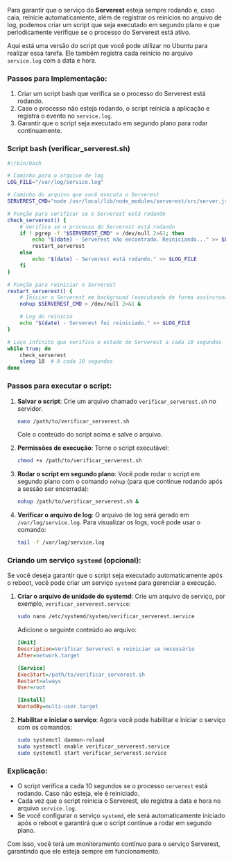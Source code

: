Para garantir que o serviço do **Serverest** esteja sempre rodando e, caso caia, reinicie automaticamente, além de registrar os reinícios no arquivo de log, podemos criar um script que seja executado em segundo plano e que periodicamente verifique se o processo do Serverest está ativo.

Aqui está uma versão do script que você pode utilizar no Ubuntu para realizar essa tarefa. Ele também registra cada reinício no arquivo `service.log` com a data e hora.

### Passos para Implementação:
1. Criar um script bash que verifica se o processo do Serverest está rodando.
2. Caso o processo não esteja rodando, o script reinicia a aplicação e registra o evento no `service.log`.
3. Garantir que o script seja executado em segundo plano para rodar continuamente.

### Script bash (verificar_serverest.sh)

```bash
#!/bin/bash

# Caminho para o arquivo de log
LOG_FILE="/var/log/service.log"

# Caminho do arquivo que você executa o Serverest
SERVEREST_CMD="node /usr/local/lib/node_modules/serverest/src/server.js"

# Função para verificar se o Serverest está rodando
check_serverest() {
    # Verifica se o processo do Serverest está rodando
    if ! pgrep -f "$SERVEREST_CMD" > /dev/null 2>&1; then
        echo "$(date) - Serverest não encontrado. Reiniciando..." >> $LOG_FILE
        restart_serverest
    else
        echo "$(date) - Serverest está rodando." >> $LOG_FILE
    fi
}

# Função para reiniciar o Serverest
restart_serverest() {
    # Iniciar o Serverest em background (executando de forma assíncrona)
    nohup $SERVEREST_CMD > /dev/null 2>&1 &

    # Log do reinício
    echo "$(date) - Serverest foi reiniciado." >> $LOG_FILE
}

# Laço infinito que verifica o estado do Serverest a cada 10 segundos
while true; do
    check_serverest
    sleep 10  # A cada 10 segundos
done
```

### Passos para executar o script:

1. **Salvar o script**: Crie um arquivo chamado `verificar_serverest.sh` no servidor.
    ```bash
    nano /path/to/verificar_serverest.sh
    ```
    Cole o conteúdo do script acima e salve o arquivo.

2. **Permissões de execução**:
    Torne o script executável:
    ```bash
    chmod +x /path/to/verificar_serverest.sh
    ```

3. **Rodar o script em segundo plano**:
    Você pode rodar o script em segundo plano com o comando `nohup` (para que continue rodando após a sessão ser encerrada):
    ```bash
    nohup /path/to/verificar_serverest.sh &
    ```

4. **Verificar o arquivo de log**:
    O arquivo de log será gerado em `/var/log/service.log`. Para visualizar os logs, você pode usar o comando:
    ```bash
    tail -f /var/log/service.log
    ```

### Criando um serviço `systemd` (opcional):
Se você deseja garantir que o script seja executado automaticamente após o reboot, você pode criar um serviço `systemd` para gerenciar a execução.

1. **Criar o arquivo de unidade do systemd**:
    Crie um arquivo de serviço, por exemplo, `verificar_serverest.service`:
    ```bash
    sudo nano /etc/systemd/system/verificar_serverest.service
    ```

    Adicione o seguinte conteúdo ao arquivo:

    ```ini
    [Unit]
    Description=Verificar Serverest e reiniciar se necessário
    After=network.target

    [Service]
    ExecStart=/path/to/verificar_serverest.sh
    Restart=always
    User=root

    [Install]
    WantedBy=multi-user.target
    ```

2. **Habilitar e iniciar o serviço**:
    Agora você pode habilitar e iniciar o serviço com os comandos:

    ```bash
    sudo systemctl daemon-reload
    sudo systemctl enable verificar_serverest.service
    sudo systemctl start verificar_serverest.service
    ```

### Explicação:
- O script verifica a cada 10 segundos se o processo `serverest` está rodando. Caso não esteja, ele é reiniciado.
- Cada vez que o script reinicia o Serverest, ele registra a data e hora no arquivo `service.log`.
- Se você configurar o serviço `systemd`, ele será automaticamente iniciado após o reboot e garantirá que o script continue a rodar em segundo plano.

Com isso, você terá um monitoramento contínuo para o serviço Serverest, garantindo que ele esteja sempre em funcionamento.